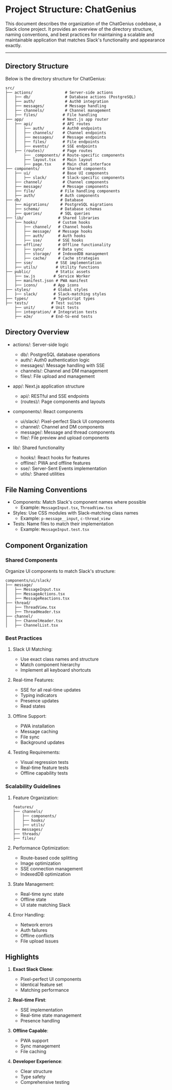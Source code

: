 # Project Structure: ChatGenius

This document describes the organization of the ChatGenius codebase, a Slack clone project. It provides an overview of the directory structure, naming conventions, and best practices for maintaining a scalable and maintainable application that matches Slack's functionality and appearance exactly.

---

## Directory Structure

Below is the directory structure for ChatGenius:

```plaintext
src/
├── actions/              # Server-side actions
│   ├── db/               # Database actions (PostgreSQL)
│   ├── auth/             # Auth0 integration
│   ├── messages/         # Message handling
│   ├── channels/         # Channel management
│   ├── files/           # File handling
├── app/                 # Next.js app router
│   ├── api/             # API routes
│   │   ├── auth/        # Auth0 endpoints
│   │   ├── channels/    # Channel endpoints
│   │   ├── messages/    # Message endpoints
│   │   ├── files/       # File endpoints
│   │   ├── events/      # SSE endpoints
│   ├── (routes)/        # Page routes
│       ├── _components/ # Route-specific components
│       ├── layout.tsx   # Main layout
│       ├── page.tsx     # Main chat interface
├── components/          # Shared components
│   ├── ui/              # Base UI components
│   │   ├── slack/       # Slack-specific components
│   ├── channel/         # Channel components
│   ├── message/         # Message components
│   ├── file/           # File handling components
│   ├── auth/           # Auth components
├── db/                 # Database
│   ├── migrations/     # PostgreSQL migrations
│   ├── schema/         # Database schemas
│   ├── queries/        # SQL queries
├── lib/               # Shared libraries
│   ├── hooks/         # Custom hooks
│   │   ├── channel/   # Channel hooks
│   │   ├── message/   # Message hooks
│   │   ├── auth/      # Auth hooks
│   │   ├── sse/       # SSE hooks
│   ├── offline/       # Offline functionality
│   │   ├── sync/      # Data sync
│   │   ├── storage/   # IndexedDB management
│   │   ├── cache/     # Cache strategies
│   ├── sse/          # SSE implementation
│   ├── utils/        # Utility functions
├── public/           # Static assets
│   ├── sw.js        # Service Worker
│   ├── manifest.json # PWA manifest
│   ├── icons/       # App icons
├── styles/          # Global styles
│   ├── slack/       # Slack-matching styles
├── types/           # TypeScript types
├── tests/          # Test suites
    ├── unit/       # Unit tests
    ├── integration/ # Integration tests
    ├── e2e/        # End-to-end tests
```

## Directory Overview

- actions/: Server-side logic
  - db/: PostgreSQL database operations
  - auth/: Auth0 authentication logic
  - messages/: Message handling with SSE
  - channels/: Channel and DM management
  - files/: File upload and management

- app/: Next.js application structure
  - api/: RESTful and SSE endpoints
  - (routes)/: Page components and layouts

- components/: React components
  - ui/slack/: Pixel-perfect Slack UI components
  - channel/: Channel and DM components
  - message/: Message and thread components
  - file/: File preview and upload components

- lib/: Shared functionality
  - hooks/: React hooks for features
  - offline/: PWA and offline features
  - sse/: Server-Sent Events implementation
  - utils/: Shared utilities

## File Naming Conventions

- Components: Match Slack's component names where possible
  - Example: `MessageInput.tsx`, `ThreadView.tsx`
- Styles: Use CSS modules with Slack-matching class names
  - Example: `p-message__input`, `c-thread_view`
- Tests: Name files to match their implementation
  - Example: `MessageInput.test.tsx`

## Component Organization

### Shared Components

Organize UI components to match Slack's structure:

```plaintext
components/ui/slack/
├── message/
│   ├── MessageInput.tsx
│   ├── MessageActions.tsx
│   ├── MessageReactions.tsx
├── thread/
│   ├── ThreadView.tsx
│   ├── ThreadHeader.tsx
├── channel/
│   ├── ChannelHeader.tsx
│   ├── ChannelList.tsx
```

### Best Practices

1. Slack UI Matching:
   - Use exact class names and structure
   - Match component hierarchy
   - Implement all keyboard shortcuts

2. Real-time Features:
   - SSE for all real-time updates
   - Typing indicators
   - Presence updates
   - Read states

3. Offline Support:
   - PWA installation
   - Message caching
   - File sync
   - Background updates

4. Testing Requirements:
   - Visual regression tests
   - Real-time feature tests
   - Offline capability tests

### Scalability Guidelines

1. Feature Organization:

   ```plaintext
   features/
   ├── channels/
   │   ├── components/
   │   ├── hooks/
   │   ├── utils/
   ├── messages/
   ├── threads/
   ├── files/
   ```

2. Performance Optimization:
   - Route-based code splitting
   - Image optimization
   - SSE connection management
   - IndexedDB optimization

3. State Management:
   - Real-time sync state
   - Offline state
   - UI state matching Slack

4. Error Handling:
   - Network errors
   - Auth failures
   - Offline conflicts
   - File upload issues

## Highlights

1. **Exact Slack Clone**:
   - Pixel-perfect UI components
   - Identical feature set
   - Matching performance

2. **Real-time First**:
   - SSE implementation
   - Real-time state management
   - Presence handling

3. **Offline Capable**:
   - PWA support
   - Sync management
   - File caching

4. **Developer Experience**:
   - Clear structure
   - Type safety
   - Comprehensive testing

